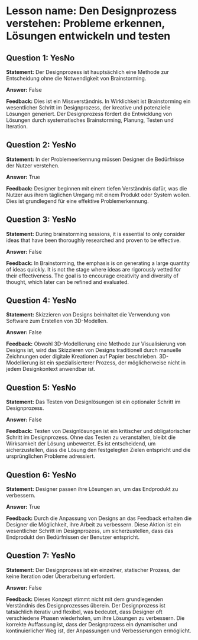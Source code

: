 # Lesson name: Den Designprozess verstehen: Probleme erkennen, Lösungen entwickeln und testen

## Question 1: YesNo

**Statement:** Der Designprozess ist hauptsächlich eine Methode zur Entscheidung ohne die Notwendigkeit von Brainstorming.

**Answer:** False

**Feedback:**
Dies ist ein Missverständnis. In Wirklichkeit ist Brainstorming ein wesentlicher Schritt im Designprozess, der kreative und potenzielle Lösungen generiert. Der Designprozess fördert die Entwicklung von Lösungen durch systematisches Brainstorming, Planung, Testen und Iteration.


## Question 2: YesNo

**Statement:** In der Problemeerkennung müssen Designer die Bedürfnisse der Nutzer verstehen.

**Answer:** True

**Feedback:**
Designer beginnen mit einem tiefen Verständnis dafür, was die Nutzer aus ihrem täglichen Umgang mit einem Produkt oder System wollen. Dies ist grundlegend für eine effektive Problemerkennung.


## Question 3: YesNo

**Statement:** During brainstorming sessions, it is essential to only consider ideas that have been thoroughly researched and proven to be effective.

**Answer:** False

**Feedback:**
In Brainstorming, the emphasis is on generating a large quantity of ideas quickly. It is not the stage where ideas are rigorously vetted for their effectiveness. The goal is to encourage creativity and diversity of thought, which later can be refined and evaluated.


## Question 4: YesNo

**Statement:** Skizzieren von Designs beinhaltet die Verwendung von Software zum Erstellen von 3D-Modellen.

**Answer:** False

**Feedback:**
Obwohl 3D-Modellierung eine Methode zur Visualisierung von Designs ist, wird das Skizzieren von Designs traditionell durch manuelle Zeichnungen oder digitale Kreationen auf Papier beschrieben. 3D-Modellierung ist ein spezialisierterer Prozess, der möglicherweise nicht in jedem Designkontext anwendbar ist.


## Question 5: YesNo

**Statement:** Das Testen von Designlösungen ist ein optionaler Schritt im Designprozess.

**Answer:** False

**Feedback:**
Testen von Designlösungen ist ein kritischer und obligatorischer Schritt im Designprozess. Ohne das Testen zu veranstalten, bleibt die Wirksamkeit der Lösung unbewertet. Es ist entscheidend, um sicherzustellen, dass die Lösung den festgelegten Zielen entspricht und die ursprünglichen Probleme adressiert.


## Question 6: YesNo

**Statement:** Designer passen ihre Lösungen an, um das Endprodukt zu verbessern.

**Answer:** True

**Feedback:**
Durch die Anpassung von Designs an das Feedback erhalten die Designer die Möglichkeit, ihre Arbeit zu verbessern. Diese Aktion ist ein wesentlicher Schritt im Designprozess, um sicherzustellen, dass das Endprodukt den Bedürfnissen der Benutzer entspricht.


## Question 7: YesNo

**Statement:** Der Designprozess ist ein einzelner, statischer Prozess, der keine Iteration oder Überarbeitung erfordert.

**Answer:** False

**Feedback:**
Dieses Konzept stimmt nicht mit dem grundlegenden Verständnis des Designprozesses überein. Der Designprozess ist tatsächlich iterativ und flexibel, was bedeutet, dass Designer oft verschiedene Phasen wiederholen, um ihre Lösungen zu verbessern. Die korrekte Auffassung ist, dass der Designprozess ein dynamischer und kontinuierlicher Weg ist, der Anpassungen und Verbesserungen ermöglicht.

